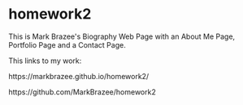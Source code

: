 # homework2

This is Mark Brazee's Biography Web Page with an About Me Page, Portfolio Page and a Contact Page. 

This links to my work:
<p>https://markbrazee.github.io/homework2/</p>
<p>https://github.com/MarkBrazee/homework2</p>

<!-- My pages need more work as I still need to complete the pages, provide a working navbar, a responsive layout and images. -->
